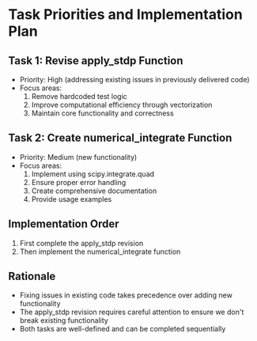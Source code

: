 # Task Priorities and Implementation Plan

## Task 1: Revise apply_stdp Function
- Priority: High (addressing existing issues in previously delivered code)
- Focus areas:
  1. Remove hardcoded test logic
  2. Improve computational efficiency through vectorization
  3. Maintain core functionality and correctness

## Task 2: Create numerical_integrate Function
- Priority: Medium (new functionality)
- Focus areas:
  1. Implement using scipy.integrate.quad
  2. Ensure proper error handling
  3. Create comprehensive documentation
  4. Provide usage examples

## Implementation Order
1. First complete the apply_stdp revision
2. Then implement the numerical_integrate function

## Rationale
- Fixing issues in existing code takes precedence over adding new functionality
- The apply_stdp revision requires careful attention to ensure we don't break existing functionality
- Both tasks are well-defined and can be completed sequentially

